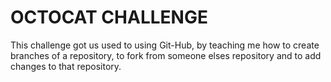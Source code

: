 OCTOCAT CHALLENGE
=================

This challenge got us used to using Git-Hub, by teaching me how to create branches of a repository, to fork from someone elses repository and to add changes to that repository. 
